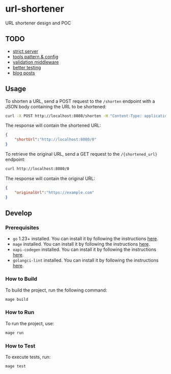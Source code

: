 # url-shortener

URL shortener design and POC

## TODO

- [strict server](https://github.com/oapi-codegen/oapi-codegen?tab=readme-ov-file#strict-server)
- [tools pattern & config](https://github.com/oapi-codegen/oapi-codegen?tab=readme-ov-file#install)
- [validation middleware](https://github.com/oapi-codegen/oapi-codegen?tab=readme-ov-file#requestresponse-validation-middleware)
- [better testing](https://gitlab.com/jamietanna/httptest-openapi/)
- [blog posts](https://github.com/oapi-codegen/oapi-codegen?tab=readme-ov-file#blog-posts)

## Usage

To shorten a URL, send a POST request to the `/shorten` endpoint with a JSON body containing the URL to be shortened:

```sh
curl -X POST http://localhost:8080/shorten -H "Content-Type: application/json" -d '{"url": "https://example.com"}'
```

The response will contain the shortened URL:

```json
{
    "shortUrl":"http://localhost:8080/0"
}
```

To retrieve the original URL, send a GET request to the `/{shortened_url}` endpoint:

```sh
curl http://localhost:8080/0
```

The response will contain the original URL:

```json
{
    "originalUrl":"https://example.com"
}
```

## Develop

### Prerequisites

- `go` 1.23+ installed. You can install it by following the instructions [here](https://golang.org/dl/).
- `mage` installed. You can install it by following the instructions [here](https://magefile.org/).
- `oapi-codegen` installed. You can install it by following the instructions [here](https://github.com/deepmap/oapi-codegen).
- `golangci-lint` installed. You can install it by following the instructions [here](https://golangci-lint.run/welcome/install/).

### How to Build

To build the project, run the following command:

```sh
mage build
```

### How to Run

To run the project, use:

```sh
mage run
```

### How to Test

To execute tests, run:

```sh
mage test
```
